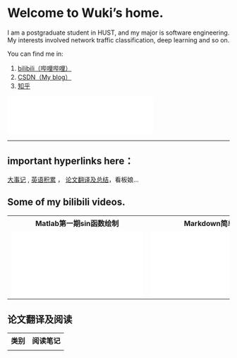# Welcome to Wuki’s home.
I am a postgraduate student in HUST, and my major is software engineering. My interests involved network traffic classification, deep learning and so on.  
  
You can find me in:  
1. [bilibili（哔哩哔哩）](https://space.bilibili.com/101135753)
2. [CSDN（My blog）](https://blog.csdn.net/csdnliwenqi)
3. [知乎](https://www.zhihu.com/people/waknmo)
<html><iframe frameborder="no" border="0" marginwidth="0" marginheight="0" width=330 height=86 src="//music.163.com/outchain/player?type=2&id=1368934278&auto=1&height=66"></iframe></html>

---
## important hyperlinks here：  
[大事记](./news)  ,   [英语积累](./english)  ， [论文翻译及总结](./paper)，看板娘...

## Some of my bilibili videos.  

<table>
    <tr>
        <th>Matlab第一期sin函数绘制</th>
        <th>Markdown简单入门</th>
        <th>看机器人啦</th>
    </tr>
    <tr>
        <td><iframe src="//player.bilibili.com/player.html?aid=65065460&bvid=BV1j4411r7ie&cid=112933209&page=1" scrolling="no" border="0" frameborder="no" framespacing="0" allowfullscreen="true"> </iframe></td>
        <td><iframe src="//player.bilibili.com/player.html?aid=795597097&bvid=BV1oC4y1W7TM&cid=188078397&page=1" scrolling="no" border="0" frameborder="no" framespacing="0" allowfullscreen="true"> </iframe></td>
        <td><iframe src="//player.bilibili.com/player.html?aid=64455516&bvid=BV1M4411Z7Pa&cid=111905216&page=1" scrolling="no" border="0" frameborder="no" framespacing="0" allowfullscreen="true"> </iframe></td>
    </tr>
</table>
 

## 论文翻译及阅读

<table>
    <tr>
        <th>类别</th>
        <th>阅读笔记</th>
    </tr>
    <tr>
        <td></td>
        <td></td>
    </tr>
</table>


